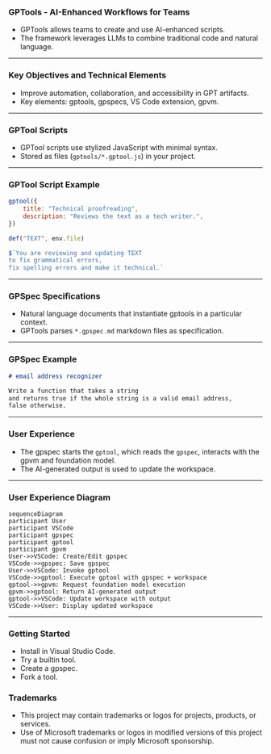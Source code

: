 ### GPTools - AI-Enhanced Workflows for Teams

- GPTools allows teams to create and use AI-enhanced scripts.
- The framework leverages LLMs to combine traditional code and natural language.

---

### Key Objectives and Technical Elements

- Improve automation, collaboration, and accessibility in GPT artifacts.
- Key elements: gptools, gpspecs, VS Code extension, gpvm.

---

### GPTool Scripts

- GPTool scripts use stylized JavaScript with minimal syntax.
- Stored as files (`gptools/*.gptool.js`) in your project.

---

### GPTool Script Example

```js
gptool({
    title: "Technical proofreading",
    description: "Reviews the text as a tech writer.",
})

def("TEXT", env.file)

$`You are reviewing and updating TEXT 
to fix grammatical errors, 
fix spelling errors and make it technical.`
```

---

### GPSpec Specifications

- Natural language documents that instantiate gptools in a particular context.
- GPTools parses `*.gpspec.md` markdown files as specification.

---

### GPSpec Example

```markdown
# email address recognizer

Write a function that takes a string
and returns true if the whole string is a valid email address,
false otherwise.
```

---

### User Experience

- The gpspec starts the `gptool`, which reads the `gpspec`, interacts with the gpvm and foundation model.
- The AI-generated output is used to update the workspace.

---

### User Experience Diagram

```mermaid
sequenceDiagram
participant User
participant VSCode
participant gpspec
participant gptool
participant gpvm
User->>VSCode: Create/Edit gpspec
VSCode->>gpspec: Save gpspec
User->>VSCode: Invoke gptool
VSCode->>gptool: Execute gptool with gpspec + workspace
gptool->>gpvm: Request foundation model execution
gpvm->>gptool: Return AI-generated output
gptool->>VSCode: Update workspace with output
VSCode->>User: Display updated workspace
```

---

### Getting Started

- Install in Visual Studio Code.
- Try a builtin tool.
- Create a gpspec.
- Fork a tool.

### Trademarks

- This project may contain trademarks or logos for projects, products, or services.
- Use of Microsoft trademarks or logos in modified versions of this project must not cause confusion or imply Microsoft sponsorship.

